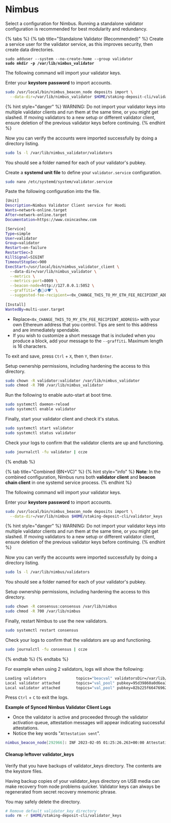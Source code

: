 # Nimbus

Select a configuration for Nimbus. Running a standalone validator configuration is recommended for best modularity and redundancy.

{% tabs %}
{% tab title="Standalone Validator (Recommended)" %}
Create a service user for the validator service, as this improves security, then create data directories.

<pre class="language-bash"><code class="lang-bash">sudo adduser --system --no-create-home --group validator
<strong>sudo mkdir -p /var/lib/nimbus_validator
</strong></code></pre>

The following command will import your validator keys.

Enter your **keystore password** to import accounts.

```bash
sudo /usr/local/bin/nimbus_beacon_node deposits import \
  --data-dir=/var/lib/nimbus_validator $HOME/staking-deposit-cli/validator_keys
```

{% hint style="danger" %}
WARNING: Do not import your validator keys into multiple validator clients and run them at the same time, or you might get slashed. If moving validators to a new setup or different validator client, ensure deletion of the previous validator keys before continuing.
{% endhint %}

Now you can verify the accounts were imported successfully by doing a directory listing.

```bash
sudo ls -l /var/lib/nimbus_validator/validators
```

You should see a folder named for each of your validator's pubkey.

Create a **systemd unit file** to define your `validator.service` configuration.

```bash
sudo nano /etc/systemd/system/validator.service
```

Paste the following configuration into the file.

```bash
[Unit]
Description=Nimbus Validator Client service for Hoodi
Wants=network-online.target
After=network-online.target
Documentation=https://www.coincashew.com

[Service]
Type=simple
User=validator
Group=validator
Restart=on-failure
RestartSec=3
KillSignal=SIGINT
TimeoutStopSec=900
ExecStart=/usr/local/bin/nimbus_validator_client \
  --data-dir=/var/lib/nimbus_validator \
  --metrics \
  --metrics-port=8009 \
  --beacon-node=http://127.0.0.1:5052 \
  --graffiti="🏠🥩🪙🛡️" \
  --suggested-fee-recipient=<0x_CHANGE_THIS_TO_MY_ETH_FEE_RECIPIENT_ADDRESS>
  
[Install]
WantedBy=multi-user.target
```

* Replace`<0x_CHANGE_THIS_TO_MY_ETH_FEE_RECIPIENT_ADDRESS>` with your own Ethereum address that you control. Tips are sent to this address and are immediately spendable.
* If you wish to customize a short message that is included when you produce a block, add your message to the `--graffiti`. Maximum length is 16 characters.

To exit and save, press `Ctrl` + `X`, then `Y`, then `Enter`.

Setup ownership permissions, including hardening the access to this directory.

```bash
sudo chown -R validator:validator /var/lib/nimbus_validator
sudo chmod -R 700 /var/lib/nimbus_validator
```

Run the following to enable auto-start at boot time.

```bash
sudo systemctl daemon-reload
sudo systemctl enable validator
```

Finally, start your validator client and check it's status.

```bash
sudo systemctl start validator
sudo systemctl status validator
```

Check your logs to confirm that the validator clients are up and functioning.

```bash
sudo journalctl -fu validator | ccze
```
{% endtab %}

{% tab title="Combined (BN+VC)" %}
{% hint style="info" %}
**Note**: In the combined configuration, Nimbus runs both **validator client** and **beacon chain client** in one systemd service process.
{% endhint %}

The following command will import your validator keys.

Enter your **keystore password** to import accounts.

```bash
sudo /usr/local/bin/nimbus_beacon_node deposits import \
  --data-dir=/var/lib/nimbus $HOME/staking-deposit-cli/validator_keys
```

{% hint style="danger" %}
WARNING: Do not import your validator keys into multiple validator clients and run them at the same time, or you might get slashed. If moving validators to a new setup or different validator client, ensure deletion of the previous validator keys before continuing.
{% endhint %}

Now you can verify the accounts were imported successfully by doing a directory listing.

```bash
sudo ls -l /var/lib/nimbus/validators
```

You should see a folder named for each of your validator's pubkey.

Setup ownership permissions, including hardening the access to this directory.

```bash
sudo chown -R consensus:consensus /var/lib/nimbus
sudo chmod -R 700 /var/lib/nimbus
```

Finally, restart Nimbus to use the new validators.

```bash
sudo systemctl restart consensus
```

Check your logs to confirm that the validators are up and functioning.

```bash
sudo journalctl -fu consensus | ccze
```
{% endtab %}
{% endtabs %}

For example when using 2 validators, logs will show the following:

```bash
Loading validators             topics="beacval" validatorsDir=/var/lib/nimbus/validators keystore_cache_available=true
Local validator attached       topics="val_pool" pubkey=95d39860a0d6ea3b92cba78069d21f3a validator=95d39860 initial_fee_recipient=81ba8d5c4ae850
Local validator attached       topics="val_pool" pubkey=82b225f66476962b161ed015786df00f validator=82b225f6 initial_fee_recipient=81ba8d5c4ae850
```

Press `Ctrl` + `C` to exit the logs.

**Example of Synced Nimbus Validator Client Logs**

* Once the validator is active and proceeded through the validator activation queue, attestation messages will appear indicating successful attestations.
* Notice the key words "`Attestation sent`".

```bash
nimbus_beacon_node[292966]: INF 2023-02-05 01:25:26.263+00:00 Attestation sent      attestation="(aggregation_bits: 0b00000000000000000000000000000000000000000000000000000000, data: (slot: 31235, index: 3, beacon_block_root: \"ca3213f1\", source: \"1901:9deza1289\", target: \"1901:6ab1fafff\"), signature: \"32173064\")" delay=46ms543us294ns subnet_id=20
```

#### Cleanup leftover validator\_keys <a href="#optional-step-0-cleanup-leftover-validator_keys" id="optional-step-0-cleanup-leftover-validator_keys"></a>

Verify that you have backups of validator\_keys directory. The contents are the keystore files.

Having backup copies of your validator\_keys directory on USB media can make recovery from node problems quicker. Validator keys can always be regenerated from secret recovery mnemonic phrase.

You may safely delete the directory.

```bash
# Remove default validator_key directory
sudo rm -r $HOME/staking-deposit-cli/validator_keys
```

